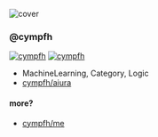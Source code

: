 ![cover](https://user-images.githubusercontent.com/2749629/89119943-fc63f100-d4ec-11ea-86a4-0d0f8f0f553b.jpg)

### @cympfh
[![cympfh](https://cp-logo.vercel.app/codeforces/cympfh)](https://codeforces.com/profile/cympfh)
[![cympfh](https://cp-logo.vercel.app/atcoder/cympfh)](https://atcoder.jp/users/cympfh)

* MachineLearning, Category, Logic
* [cympfh/aiura](https://cympfh.cc/aiura/)

#### more?

* [cympfh/me](https://cympfh.cc/me/)
